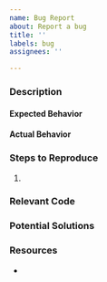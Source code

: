```yaml
---
name: Bug Report
about: Report a bug
title: ''
labels: bug
assignees: ''

---
```

### Description

<!-- Add a description of the bug. What went wrong and what did you observe? -->

#### Expected Behavior

<!-- Describe the bug-free behavior. -->

#### Actual Behavior

<!-- Describe what behavior you currently see. Try and compare to the expected behavior when possible. -->

### Steps to Reproduce

<!-- How can the bug be reproduced if someone else were to try and get the same behavior? -->
1.

### Relevant Code

<!-- Link any code that you believe is causing the bug and explain why. Use GitHub permalinks when possible to show the lines of code. -->

### Potential Solutions

<!-- If you have any potential solutions at the moment, write down your ideas here. -->

### Resources

<!-- Link to any extra resources that might help with the bug fixes and describe the relevance if not obvious. -->
-
